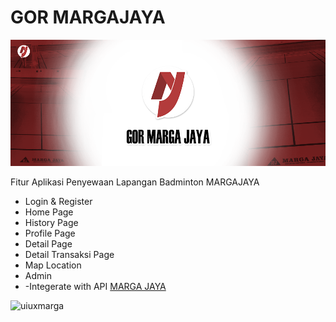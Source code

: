# GOR MARGAJAYA

![Logo](https://github.com/anggaxvi/marga-jaya/blob/main/bannemarga.png?raw=true)

Fitur Aplikasi Penyewaan Lapangan Badminton MARGAJAYA
  - Login & Register
  - Home Page
  - History Page
  - Profile Page
  - Detail Page
  - Detail Transaksi Page
  - Map Location
  - Admin
  - -Integerate with API [MARGA JAYA](https://margajaya.vercel.app/lapangan)

![uiuxmarga](https://github.com/anggaxvi/marga-jaya/assets/145025075/714c8f5a-8b46-4632-aafb-1c328c35b03d)

